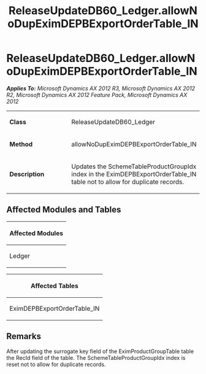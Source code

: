 ﻿---
title: ReleaseUpdateDB60_Ledger.allowNoDupEximDEPBExportOrderTable_IN
TOCTitle: ReleaseUpdateDB60_Ledger.allowNoDupEximDEPBExportOrderTable_IN
ms:assetid: 0dea85df-9dd9-6cd6-4999-c8449f0acc0c
ms:mtpsurl: https://msdn.microsoft.com/en-us/library/JJ735727(v=AX.60)
ms:contentKeyID: 49706629
ms.date: 05/18/2015
mtps_version: v=AX.60
---

# ReleaseUpdateDB60\_Ledger.allowNoDupEximDEPBExportOrderTable\_IN 


_**Applies To:** Microsoft Dynamics AX 2012 R3, Microsoft Dynamics AX 2012 R2, Microsoft Dynamics AX 2012 Feature Pack, Microsoft Dynamics AX 2012_

<table>
<colgroup>
<col style="width: 50%" />
<col style="width: 50%" />
</colgroup>
<tbody>
<tr class="odd">
<td><p><strong>Class</strong></p></td>
<td><p>ReleaseUpdateDB60_Ledger</p></td>
</tr>
<tr class="even">
<td><p><strong>Method</strong></p></td>
<td><p>allowNoDupEximDEPBExportOrderTable_IN</p></td>
</tr>
<tr class="odd">
<td><p><strong>Description</strong></p></td>
<td><p>Updates the SchemeTableProductGroupIdx index in the EximDEPBExportOrderTable_IN table not to allow for duplicate records.</p></td>
</tr>
</tbody>
</table>


## Affected Modules and Tables

<table>
<colgroup>
<col style="width: 100%" />
</colgroup>
<thead>
<tr class="header">
<th><p>Affected Modules</p></th>
</tr>
</thead>
<tbody>
<tr class="odd">
<td><p>Ledger</p></td>
</tr>
</tbody>
</table>


<table>
<colgroup>
<col style="width: 100%" />
</colgroup>
<thead>
<tr class="header">
<th><p>Affected Tables</p></th>
</tr>
</thead>
<tbody>
<tr class="odd">
<td><p>EximDEPBExportOrderTable_IN</p></td>
</tr>
</tbody>
</table>


## Remarks

After updating the surrogate key field of the EximProductGroupTable table the RecId field of the table. The SchemeTableProductGroupIdx index is reset not to allow for duplicate records.

  



